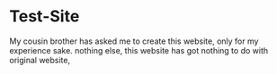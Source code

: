 # Test-Site
My cousin brother has asked me to create this website, only for my experience sake. nothing else, this website has got nothing to do with original website,  
